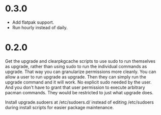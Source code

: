# 0.3.0

- Add flatpak support.
- Run hourly instead of daily.

# 0.2.0

Get the upgrade and clearpkgcache scripts to use sudo to run themselves as upgrade, rather than using sudo to run the individual commands as upgrade. That way you can granularize permissions more cleanly. You can allow a user to run upgrade as upgrade. Then they can simply run the upgrade command and it will work. No explicit sudo needed by the user. And you don't have to grant that user permission to execute arbitrary pacman commands. They would be restricted to just what upgrade does.

Install upgrade.sudoers at /etc/sudoers.d/ instead of editing /etc/sudoers during install scripts for easier package maintenance.
